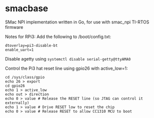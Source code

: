 # smacbase
SMac NPI implementation written in Go, for use with smac_npi TI-RTOS firmware

Notes for RPi3:
Add the following to /boot/config.txt:
```
dtoverlay=pi3-disable-bt
enable_uart=1
```

Disable agetty using `systemctl disable serial-getty@ttyAMA0`

Control the Pi3 hat reset line using gpio26 with active_low=1:
```
cd /sys/class/gpio
echo 26 > export
cd gpio26
echo 1 > active_low
echo out > direction
echo 0 > value # Release the RESET line (so JTAG can control it externally)
echo 1 > value # Drive RESET low to reset the chip
echo 0 > value # Release RESET to allow CC1310 MCU to boot
```
